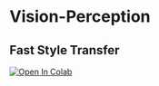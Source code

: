 # Vision-Perception
## Fast Style Transfer
[![Open In Colab](https://colab.research.google.com/assets/colab-badge.svg)](https://colab.research.google.com/drive/1poNfBC2mNgIlJ0ceN-yn8Rt_8vBJuGoh?usp=sharing)
